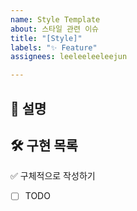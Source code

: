 ```yaml
---
name: Style Template
about: 스타일 관련 이슈
title: "[Style]"
labels: "✨ Feature"
assignees: leeleeleeleejun

---
```


## 📌 설명

## 🛠️ 구현 목록

✅ 구체적으로 작성하기

- [ ] TODO
